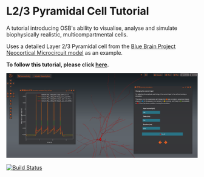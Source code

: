 # L2/3 Pyramidal Cell Tutorial

A tutorial introducing OSB's ability to visualise, analyse and simulate biophysically realistic, multicompartmental cells.

Uses a detailed Layer 2/3 Pyramidal cell from the [Blue Brain Project Neocortical Microcircuit model](https://bbp.epfl.ch/nmc-portal/microcircuit) as an example. 

**To follow this tutorial, please click [here](http://www.opensourcebrain.org/projects/l23pyramidalcelltutorial/models?explorer=https%253A%252F%252Fraw.githubusercontent.com%252FOpenSourceBrain%252FL23PyramidalCellTutorial%252Fmaster%252FNeuroML2%252FosbSessions%252FGEPPETTO.json).**

![Screenshot](https://raw.githubusercontent.com/OpenSourceBrain/L23PyramidalCellTutorial/master/NeuroML2/images/L23.png)

[![Build Status](https://travis-ci.org/OpenSourceBrain/L23PyramidalCellTutorial.svg?branch=master)](https://travis-ci.org/OpenSourceBrain/L23PyramidalCellTutorial)
